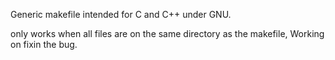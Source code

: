 Generic makefile intended for C and C++ under GNU.

only works when all files are on the same directory as the makefile,
Working on fixin the bug.
